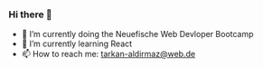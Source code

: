 ### Hi there 👋
- 🔭 I’m currently doing the Neuefische Web Devloper Bootcamp
- 🌱 I’m currently learning React
- 📫 How to reach me: tarkan-aldirmaz@web.de
<!--
**Tarkan67/Tarkan67** is a ✨ _special_ ✨ repository because its `README.md` (this file) appears on your GitHub profile.

Here are some ideas to get you started:

- 🔭 I’m currently working on ...
- 🌱 I’m currently learning ...
- 👯 I’m looking to collaborate on ...
- 🤔 I’m looking for help with ...
- 💬 Ask me about ...
- 📫 How to reach me: ...
- 😄 Pronouns: ...
- ⚡ Fun fact: ...
-->
